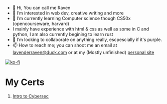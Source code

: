 
- 👋 Hi, You can call me Raven
- 👀 I’m interested in web dev, creative writing and more
- 🌱 I’m currently learning Computer science though CS50x (opencourseware, harvard)
- I mainly have experience with html & css as well as some in C and python, I am also currently begining to learn rust
- 💞️ I’m looking to collaborate on anything really, escpescially if it's purple.
- 📫 How to reach me; you can shoot me an email at lavenderraven@duck.com or at my (Mostly unfinished) <a href="https://feathered-wolf.neocities.org/"> personal site <a>

[![ko-fi](https://ko-fi.com/img/githubbutton_sm.svg)](https://ko-fi.com/N4N8VNJ1T)
<!---
Raven842/Raven842 is a ✨ special ✨ repository because its `README.md` (this file) appears on your GitHub profile.
You can click the Preview link to take a look at your changes.
--->
<h1> My Certs </h1>
<ol>
  <li><a href="https://www.credly.com/badges/a4c566b0-f06e-4170-b54d-2190d19bbb18/public_url"> Intro to Cybersec</a></li>
</ol>
